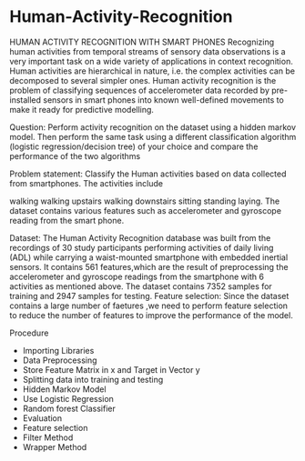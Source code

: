 # Human-Activity-Recognition
HUMAN ACTIVITY RECOGNITION WITH SMART PHONES
Recognizing human activities from temporal streams of sensory data observations is a very important task on a wide variety of applications in context recognition. Human activities are hierarchical in nature, i.e. the complex activities can be decomposed to several simpler ones. Human activity recognition is the problem of classifying sequences of accelerometer data recorded by pre-installed sensors in smart phones into known well-defined movements to make it ready for predictive modelling.

Question:
Perform activity recognition on the dataset using a hidden markov model. Then perform the same task using a different classification algorithm (logistic regression/decision tree) of your choice and compare the performance of the two algorithms

Problem statement:
Classify the Human activities based on data collected from smartphones. The activities include

walking
walking upstairs
walking downstairs
sitting
standing
laying.
The dataset contains various features such as accelerometer and gyroscope reading from the smart phone.

Dataset:
The Human Activity Recognition database was built from the recordings of 30 study participants performing activities of daily living (ADL) while carrying a waist-mounted smartphone with embedded inertial sensors.
It contains 561 features,which are the result of preprocessing the accelerometer and gyroscope readings from the smartphone with 6 activities as mentioned above.
The dataset contains 7352 samples for training and 2947 samples for testing.
Feature selection:
Since the dataset contains a large number of faetures ,we need to perform feature selection to reduce the number of features to improve the performance of the model.

Procedure
- Importing Libraries
- Data Preprocessing
- Store Feature Matrix in x and Target in Vector y
- Splitting data into training and testing
- Hidden Markov Model
- Use Logistic Regression
- Random forest Classifier
- Evaluation
- Feature selection
- Filter Method
- Wrapper Method
